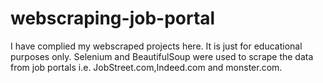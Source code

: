 # webscraping-job-portal

I have complied my webscraped projects here. It is just for educational purposes only.
Selenium and BeautifulSoup were used to scrape the data from job portals i.e. JobStreet.com,Indeed.com and monster.com.
